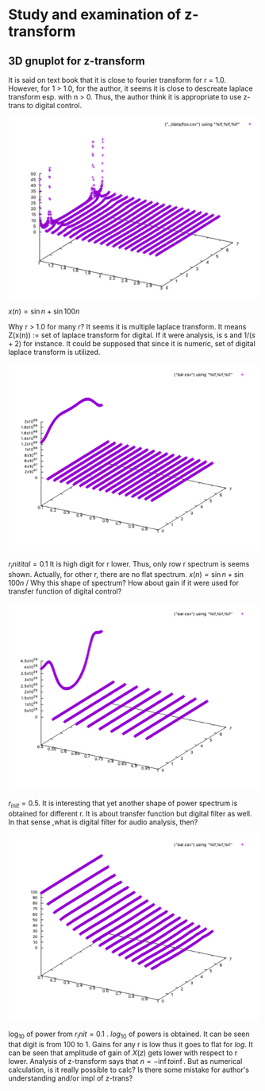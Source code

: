 # Study and examination of z-transform

## 3D gnuplot for z-transform

It is said on text book that it is close to fourier transform for r = 1.0. However, for 1 > 1.0, for the author, it seems it is close to descreate laplace transform esp. with n > 0. Thus, the author think it is appropriate to use z-trans to digital control.

![z-trans for sin t and sin 100t](/articles/img/z-trans-sin.png "z-trans for sin t and sin 100t")

$x(n) = \sin n + \sin 100n$

Why r > 1.0 for many r? It seems it is multiple laplace transform. It means Z(x(n)) := set of laplace transform for digital. If it were analysis, is s and $1/(s + 2)$ for instance. It could be supposed that since it is numeric, set of digital laplace transform is utilized.

![z-trans for sin t and sin 100t](/articles/img/r0_1.png "z-trans for sin t and sin 100t")

$r_initital = 0.1$ It is high digit for r lower. Thus, only row r spectrum is seems shown. Actually, for other r, there are no flat spectrum. $x(n) = \sin n + \sin 100n$ / Why this shape of spectrum? How about gain if it were used for transfer function of digital control?

![z-trans for sin t and sin 100t](/articles/img/r0_5.png "z-trans for sin t and sin 100t")

$r_{init} = 0.5$. It is interesting that yet another shape of power spectrum is obtained for different r. It is about transfer function but digital filter as well. In that sense ,what is digital filter for audio analysis, then?

![z-trans for sin t and sin 100t](/articles/img/log-power.png "z-trans for sin t and sin 100t")

$\log_{10}$ of power from $r_init = 0.1$ . $log_{10}$ of powers is obtained. It can be seen that digit is from 100 to 1. Gains for any r is low thus it goes to flat for $log$. It can be seen that amplitude of gain of $X(z)$ gets lower with respect to r lower. Analysis of z-transform says that $n = -\inf to \inf$. But as numerical calculation, is it really possible to calc? Is there some mistake for author's understanding and/or impl of z-trans?